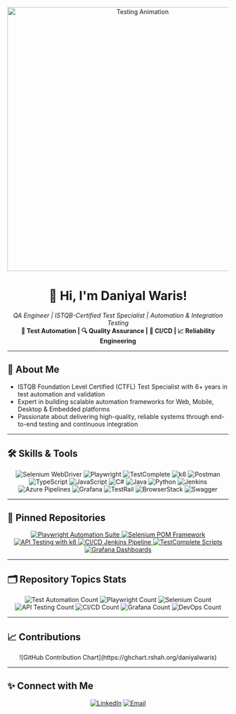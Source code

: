 <!--
  👋 **Hello, I'm Daniyal Waris!**
  QA Engineer ensuring delivery of high-reliability software and systems.
-->

<p align="center">
  <img src="https://media.giphy.com/media/l0MYy85TYpMCpKVb2/giphy.gif" alt="Testing Animation" width="600"/>
</p>

<h1 align="center">👋 Hi, I'm Daniyal Waris!</h1>
<p align="center">
  <em>QA Engineer | ISTQB-Certified Test Specialist | Automation & Integration Testing</em><br/>
  <strong>🧪 Test Automation | 🔍 Quality Assurance | 🚀 CI/CD | 📈 Reliability Engineering</strong>
</p>

---

## 🚀 About Me
- ISTQB Foundation Level Certified (CTFL) Test Specialist with 6+ years in test automation and validation<br/>
- Expert in building scalable automation frameworks for Web, Mobile, Desktop & Embedded platforms<br/>
- Passionate about delivering high-quality, reliable systems through end-to-end testing and continuous integration

---

## 🛠️ Skills & Tools
<p align="center">
  <img src="https://img.shields.io/badge/Selenium_WebDriver-430098?logo=selenium&logoColor=white" alt="Selenium WebDriver"/>
  <img src="https://img.shields.io/badge/Playwright-000000?logo=playwright&logoColor=white" alt="Playwright"/>
  <img src="https://img.shields.io/badge/TestComplete-ff7b00?logo=testcomplete&logoColor=white" alt="TestComplete"/>
  <img src="https://img.shields.io/badge/k6-00aaff?logo=k6&logoColor=white" alt="k6"/>
  <img src="https://img.shields.io/badge/Postman-ff6c37?logo=postman&logoColor=white" alt="Postman"/>
  <img src="https://img.shields.io/badge/TypeScript-007acc?logo=typescript&logoColor=white" alt="TypeScript"/>
  <img src="https://img.shields.io/badge/JavaScript-F7DF1E?logo=javascript&logoColor=black" alt="JavaScript"/>
  <img src="https://img.shields.io/badge/C%23-239120?logo=c-sharp&logoColor=white" alt="C#"/>
  <img src="https://img.shields.io/badge/Java-007396?logo=java&logoColor=white" alt="Java"/>
  <img src="https://img.shields.io/badge/Python-3776AB?logo=python&logoColor=white" alt="Python"/>
  <img src="https://img.shields.io/badge/Jenkins-d24939?logo=jenkins&logoColor=white" alt="Jenkins"/>
  <img src="https://img.shields.io/badge/Azure_Pipelines-0078d4?logo=azurepipelines&logoColor=white" alt="Azure Pipelines"/>
  <img src="https://img.shields.io/badge/Grafana-f46800?logo=grafana&logoColor=white" alt="Grafana"/>
  <img src="https://img.shields.io/badge/TestRail-02569b?logo=testrail&logoColor=white" alt="TestRail"/>
  <img src="https://img.shields.io/badge/BrowserStack-007ace?logo=browserstack&logoColor=white" alt="BrowserStack"/>
  <img src="https://img.shields.io/badge/Swagger-85EA2D?logo=swagger&logoColor=black" alt="Swagger"/>
</p>

---

## 📂 Pinned Repositories
<p align="center">
  <a href="https://github.com/daniyalwaris/playwright-automation-suite">
    <img src="https://github-readme-stats.vercel.app/api/pin/?username=daniyalwaris&repo=playwright-automation-suite&theme=dark" alt="Playwright Automation Suite" />
  </a>
  <a href="https://github.com/daniyalwaris/selenium-pom-framework">
    <img src="https://github-readme-stats.vercel.app/api/pin/?username=daniyalwaris&repo=selenium-pom-framework&theme=dark" alt="Selenium POM Framework" />
  </a>
  <a href="https://github.com/daniyalwaris/api-testing-k6">
    <img src="https://github-readme-stats.vercel.app/api/pin/?username=daniyalwaris&repo=api-testing-k6&theme=dark" alt="API Testing with k6" />
  </a>
  <a href="https://github.com/daniyalwaris/ci-cd-jenkins-pipeline">
    <img src="https://github-readme-stats.vercel.app/api/pin/?username=daniyalwaris&repo=ci-cd-jenkins-pipeline&theme=dark" alt="CI/CD Jenkins Pipeline" />
  </a>
  <a href="https://github.com/daniyalwaris/testcomplete-scripts">
    <img src="https://github-readme-stats.vercel.app/api/pin/?username=daniyalwaris&repo=testcomplete-scripts&theme=dark" alt="TestComplete Scripts" />
  </a>
  <a href="https://github.com/daniyalwaris/grafana-monitoring-dashboards">
    <img src="https://github-readme-stats.vercel.app/api/pin/?username=daniyalwaris&repo=grafana-monitoring-dashboards&theme=dark" alt="Grafana Dashboards" />
  </a>
</p>

---

## 🗂️ Repository Topics Stats
<p align="center">
  <img src="https://img.shields.io/badge-Test-Automation-6-blue" alt="Test Automation Count"/>
  <img src="https://img.shields.io/badge-Playwright-2-purple" alt="Playwright Count"/>
  <img src="https://img.shields.io/badge-Selenium-3-green" alt="Selenium Count"/>
  <img src="https://img.shields.io/badge-API-Testing-2-yellow" alt="API Testing Count"/>
  <img src="https://img.shields.io/badge-CI/CD-3-red" alt="CI/CD Count"/>
  <img src="https://img.shields.io/badge-Grafana-1-orange" alt="Grafana Count"/>
  <img src="https://img.shields.io/badge-DevOps-2-lightgrey" alt="DevOps Count"/>
</p>

---

## 📈 Contributions
<p align="center">
  ![GitHub Contribution Chart](https://ghchart.rshah.org/daniyalwaris)
</p>

---

## ✨ Connect with Me
<p align="center">
  <a href="https://linkedin.com/in/daniyalwaris" target="_blank"><img src="https://img.shields.io/badge/LinkedIn-0077B5?logo=linkedin&logoColor=white" alt="LinkedIn"/></a>
  <a href="mailto:daniyalwaris92@gmail.com"><img src="https://img.shields.io/badge/Email-D14836?logo=gmail&logoColor=white" alt="Email"/></a>
</p>
